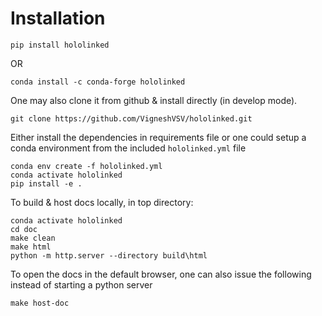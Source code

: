 Installation 
============

    pip install hololinked

OR

    conda install -c conda-forge hololinked

One may also clone it from github & install directly (in develop mode). 


    git clone https://github.com/VigneshVSV/hololinked.git

Either install the dependencies in requirements file or one could setup a conda environment from the included ``hololinked.yml`` file 

    conda env create -f hololinked.yml 
    conda activate hololinked
    pip install -e .

To build & host docs locally, in top directory:

    conda activate hololinked
    cd doc
    make clean 
    make html
    python -m http.server --directory build\html

To open the docs in the default browser, one can also issue the following instead of starting a python server 

    make host-doc



